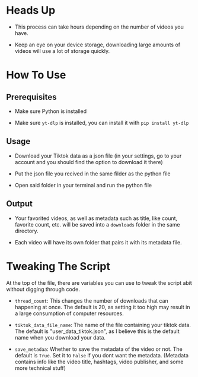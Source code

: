 # Heads Up

- This process can take hours depending on the number of videos you have.

- Keep an eye on your device storage, downloading large amounts of videos will use a lot of storage quickly.

# How To Use

## Prerequisites

- Make sure Python is installed

- Make sure `yt-dlp` is installed, you can install it with `pip install yt-dlp`

## Usage

- Download your Tiktok data as a json file (in your settings, go to your account and you should find the option to download it there)

- Put the json file you recived in the same filder as the python file

- Open said folder in your terminal and run the python file

## Output

- Your favorited videos, as well as metadata such as title, like count, favorite count, etc. will be saved into a `downloads` folder in the same directory.

- Each video will have its own folder that pairs it with its metadata file.

# Tweaking The Script

At the top of the file, there are variables you can use to tweak the script abit without digging through code.

- `thread_count`: This changes the number of downloads that can happening at once. The default is 20, as setting it too high may result in a large consumption of computer resources.

- `tiktok_data_file_name`: The name of the file containing your tiktok data. The default is "user_data_tiktok.json", as I believe this is the default name when you download your data.

- `save_metadaa`: Whether to save the metadata of the video or not. The default is `True`. Set it to `False` if you dont want the metadata. (Metadata contains info like the video title, hashtags, video publisher, and some more technical stuff)
